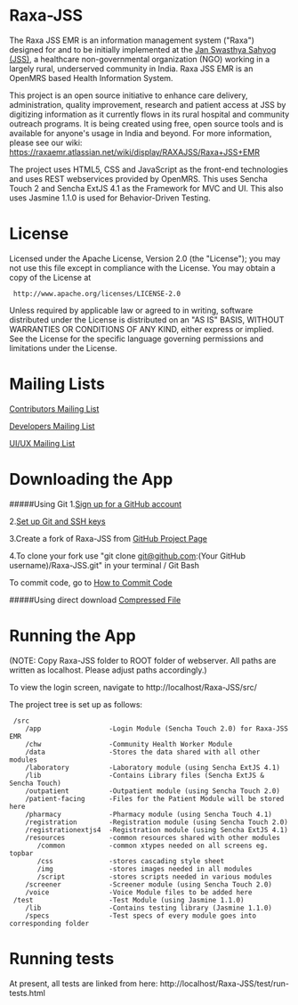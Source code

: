 Raxa-JSS
========
The Raxa JSS EMR is an information management system ("Raxa") designed for and to be initially implemented at the [Jan Swasthya Sahyog (JSS)](http://jssbilaspur.org), a healthcare non-governmental organization (NGO) working in a largely rural, underserved community in India.
Raxa JSS EMR is an OpenMRS based Health Information System.

This project is an open source initiative to enhance care delivery, administration, quality improvement, research and patient access at JSS by digitizing information as it currently flows in its rural hospital and community outreach programs.  It is being created using free, open source tools and is available for anyone's usage in India and beyond.
For more information, please see our wiki:
https://raxaemr.atlassian.net/wiki/display/RAXAJSS/Raxa+JSS+EMR

The project uses HTML5, CSS and JavaScript as the front-end technologies and uses REST webservices provided by OpenMRS.
This uses Sencha Touch 2 and Sencha ExtJS 4.1 as the Framework for MVC and UI. This also uses Jasmine 1.1.0 is used for Behavior-Driven Testing.

License
=======
Licensed under the Apache License, Version 2.0 (the "License"); you may not use this file except in compliance with the License. 
You may obtain a copy of  the License at

     http://www.apache.org/licenses/LICENSE-2.0
     
Unless required by applicable law or agreed to in writing, software  distributed under the License is distributed on an "AS IS" 
BASIS, WITHOUT WARRANTIES OR CONDITIONS OF ANY KIND, either express or implied. See the License for the specific language governing 
permissions and limitations under the License.

Mailing Lists
=============
[Contributors Mailing List](https://groups.google.com/group/raxa-jss-emr-contributors)

[Developers Mailing List](https://groups.google.com/group/raxa-jss-emr-developers)

[UI/UX Mailing List](https://groups.google.com/group/raxa-jss-emr-uiux)


Downloading the App
===================
#####Using Git 
1.[Sign up for a GitHub account](https://github.com/signup/free)

2.[Set up Git and SSH keys](http://help.github.com/set-up-git-redirect/)

3.Create a fork of Raxa-JSS from [GitHub Project Page](https://github.com/Raxa/Raxa-JSS)

4.To clone your fork use "git clone git@github.com:(Your GitHub username)/Raxa-JSS.git" in your terminal / Git Bash

To commit code, go to [How to Commit Code](https://raxaemr.atlassian.net/wiki/display/RAXAJSS/Contributing+code+-+How+to+Commit+Code)

#####Using direct download
[Compressed File](https://github.com/Raxa/Raxa-JSS/zipball/master)

Running the App
===============
(NOTE: Copy Raxa-JSS folder to ROOT folder of webserver. All paths are written as localhost. Please adjust paths accordingly.) 

To view the login screen, navigate to http://localhost/Raxa-JSS/src/

The project tree is set up as follows:

     /src    
        /app                 -Login Module (Sencha Touch 2.0) for Raxa-JSS EMR
        /chw                 -Community Health Worker Module
        /data                -Stores the data shared with all other modules
        /laboratory          -Laboratory module (using Sencha ExtJS 4.1)
        /lib                 -Contains Library files (Sencha ExtJS & Sencha Touch)
        /outpatient          -Outpatient module (using Sencha Touch 2.0)         
        /patient-facing      -Files for the Patient Module will be stored here
        /pharmacy            -Pharmacy module (using Sencha Touch 4.1)           
        /registration        -Registration module (using Sencha Touch 2.0)       
        /registrationextjs4  -Registration module (using Sencha ExtJS 4.1)       
        /resources           -common resources shared with other modules    
           /common           -common xtypes needed on all screens eg. topbar
           /css              -stores cascading style sheet
           /img              -stores images needed in all modules
           /script           -stores scripts needed in various modules
        /screener            -Screener module (using Sencha Touch 2.0)
        /voice               -Voice Module files to be added here
     /test                   -Test Module (using Jasmine 1.1.0)
        /lib                 -Contains testing library (Jasmine 1.1.0)
        /specs               -Test specs of every module goes into corresponding folder
              
              
Running tests
=============
At present, all tests are linked from here:
http://localhost/Raxa-JSS/test/run-tests.html
